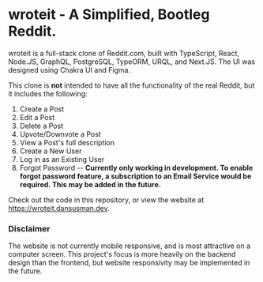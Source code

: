 # wroteit - A Simplified, Bootleg Reddit.

wroteit is a full-stack clone of Reddit.com, built with TypeScript, React, Node.JS, GraphQL, PostgreSQL, TypeORM, URQL, and Next.JS. The UI was designed using Chakra UI and Figma.

This clone is **not** intended to have all the functionality of the real Reddit, but it includes the following:

1. Create a Post
2. Edit a Post
3. Delete a Post
4. Upvote/Downvote a Post
5. View a Post's full description
6. Create a New User
7. Log in as an Existing User
8. Forgot Password -- **Currently only working in development. To enable forgot password feature, a subscription to an Email Service would be required. This may be added in the future.**

Check out the code in this repository, or view the website at https://wroteit.dansusman.dev.

### Disclaimer

The website is not currently mobile responsive, and is most attractive on a computer screen. This project's focus is more heavily on the backend design than the frontend, but website responsivity may be implemented in the future.
